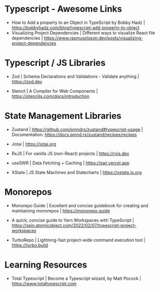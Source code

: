 # Typescript - Awesome Links

- How to Add a property to an Object in TypeScript by Bobby Hadz |  https://bobbyhadz.com/blog/typescript-add-property-to-object
- Visualizing Project Dependencies | Different ways to visualize React file dependencies | https://www.rasmusolsson.dev/posts/visualizing-project-dependencies

# Typescript / JS Libraries

- Zod | Schema Declarations and Validations - Validate anything | https://zod.dev

- Stencil | A Compiler for Web Components | https://stenciljs.com/docs/introduction

# State Management Libraries

- Zustand | https://github.com/pmndrs/zustand#typescript-usage | Documentation: https://docs.pmnd.rs/zustand/recipes/recipes

- Jotai | https://jotai.org

- RxJS | For vanilla JS (non-React) projects | https://rxjs.dev

- useSWR | Data Fetching + Caching | https://swr.vercel.app

- XState | JS State Machines and Statecharts | https://xstate.js.org

# Monorepos

- Monorepo Guide | Excellent and concise guidebook for creating and maintaining monorepos | https://monorepo.guide

- A quick, concise guide to Yarn Workspaces with TypeScript | https://spin.atomicobject.com/2022/02/07/typescript-project-workspaces

- TurboRepo | Lightning-fast project-wide command execution tool | https://turbo.build

# Learning Resources
- Total Typescript | Become a Typescript wizard, by Matt Pocock | https://www.totaltypescript.com
